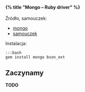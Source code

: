 #### {% title "Mongo – Ruby driver" %}

Źródło, samouczek:

* [mongo](https://github.com/mongodb/mongo-ruby-driver)
* [samouczek](http://api.mongodb.org/ruby/current/)

Instalacja:

    :::bash
    gem install mongo bson_ext

## Zaczynamy

**TODO**
